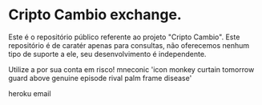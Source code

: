 # Cripto Cambio exchange.

Este é o repositório público referente ao projeto "Cripto Cambio".
Este repositório é de caratér apenas para consultas, não oferecemos nenhum tipo de suporte a ele, seu desenvolvimento é independente.

Utilize a por sua conta em risco!
mneconic 'icon monkey curtain tomorrow guard above genuine episode rival palm frame disease'

heroku email

